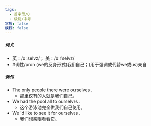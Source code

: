 ```yaml
---
tags:
  - 首字母/O
  - 级别/中考
掌握: false
模糊: false
---
```

##### 词义
- 英：/ɑːˈselvz/； 美：/ɑːrˈselvz/
- #词性/pron  (we的反身形式)我们自己；(用于强调或代替we或us)亲自
##### 例句
- The only people there were ourselves .
	- 那里仅有的人就是我们自己。
- We had the pool all to ourselves .
	- 这个游泳池完全供我们自己使用。
- We 'd like to see it for ourselves .
	- 我们想亲眼看看它。

